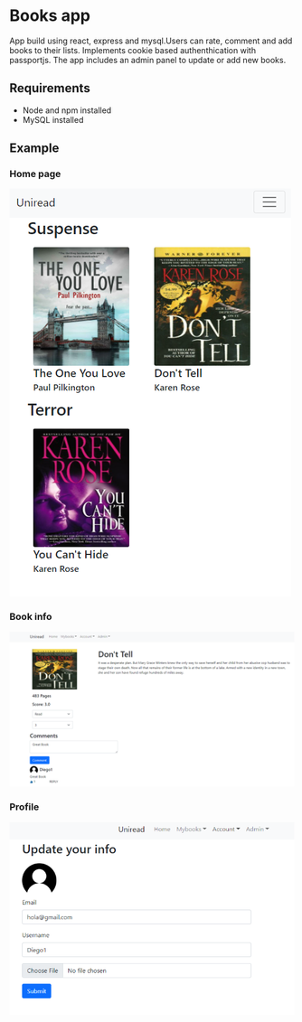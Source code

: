 # Books app
App build using react, express and mysql.Users can rate, comment and add books to their lists. Implements cookie based authenthication with passportjs. The app includes an admin panel to update or add new books.

## Requirements 
* Node and npm installed
* MySQL installed

## Example
### Home page
![Home page](https://github.com/Diego-lvan/Books-App/blob/master/example/home.png)

### Book info
![Book info](https://github.com/Diego-lvan/Books-App/blob/master/example/bookInfo.png)

### Profile
![Profile](https://github.com/Diego-lvan/Books-App/blob/master/example/profile.png)


